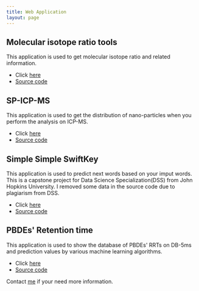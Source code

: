```yaml
---
title: Web Application
layout: page
---
```


## Molecular isotope ratio tools

This application is used to get molecular isotope ratio and related information.

- Click [here](https://yufree.shinyapps.io/MIRtools/)
- [Source code](https://github.com/yufree/MIR)

## SP-ICP-MS

This application is used to get the distribution of nano-particles when you perform the analysis on ICP-MS.

- Click [here](https://yufree.shinyapps.io/spicpmsshiny)
- [Source code](https://github.com/yufree/spicpms)

## Simple Simple SwiftKey

This application is used to predict next words based on your imput words. This is a capstone project for Data Science Specialization(DSS) from John Hopkins University. I removed some data in the source code due to plagiarism from DSS.

- Click [here](https://yufree.shinyapps.io/nlpshiny)
- [Source code](https://github.com/yufree/nlpshiny)

## PBDEs' Retention time

This application is used to show the database of PBDEs' RRTs on DB-5ms and prediction values by various machine learning algorithms.

- Click [here](https://yufree.shinyapps.io/shinyBDE)
- [Source code](https://github.com/yufree/shinyBDE)

Contact [me](mailto://yufree@live.cn) if your need more information.

